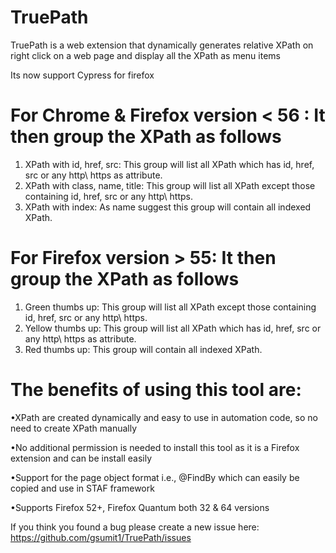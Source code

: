 # TruePath

 TruePath is a web extension that dynamically generates relative XPath on right click on a web page and display all the XPath as menu items
 
 Its now support Cypress for firefox

 # For Chrome & Firefox version < 56 : It then group the XPath as follows
  
  1. XPath with id, href, src: This group will list all XPath which has id, href, src or any http\ https as attribute. 
  2. XPath with class, name, title: This group will list all XPath except those containing id, href, src or any http\ https.
  3. XPath with index: As name suggest this group will contain all indexed XPath.
  
  # For Firefox version > 55: It then group the XPath as follows
  
  1. Green thumbs up: This group will list all XPath except those containing id, href, src or any http\ https.
  2. Yellow thumbs up: This group will list all XPath which has id, href, src or any http\ https as attribute.
  3. Red thumbs up: This group will contain all indexed XPath.

# The benefits of using this tool are:

•XPath are created dynamically and easy to use in automation code, so no need to create XPath manually

•No additional permission is needed to install this tool as it is a Firefox extension and can be install easily

•Support for the page object format i.e., @FindBy which can easily be copied and use in STAF framework

•Supports Firefox 52+, Firefox Quantum both 32 & 64 versions

If you think you found a bug please create a new issue here: https://github.com/gsumit1/TruePath/issues
